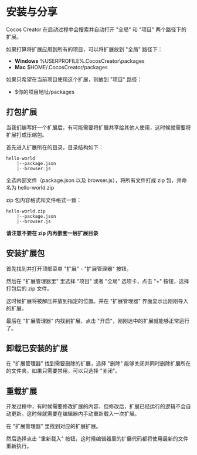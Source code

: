 # 安装与分享

Cocos Creator 在启动过程中会搜索并自动打开 "全局" 和 "项目" 两个路径下的扩展。

如果打算将扩展应用到所有的项目，可以将扩展放到 "全局" 路径下：

- **Windows** %USERPROFILE%\.CocosCreator\packages
- **Mac** $HOME/.CocosCreator/packages

如果只希望在当前项目使用这个扩展，则放到 "项目" 路径：

- $你的项目地址/packages

## 打包扩展

当我们编写好一个扩展后，有可能需要将扩展共享给其他人使用，这时候就需要将扩展打成压缩包。

首先进入扩展所在的目录，目录结构如下：

```
hello-world
    |--package.json
    |--browser.js
```

全选内部文件（package.json 以及 browser.js），将所有文件打成 zip 包，并命名为 hello-world.zip

zip 包内容格式和文件格式一致：

```
hello-world.zip
    |--package.json
    |--browser.js
```

**请注意不要在 zip 内再嵌套一层扩展目录**


## 安装扩展包

首先找到并打开顶部菜单 "扩展" - "扩展管理器" 按钮。

然后在 "扩展管理器里" 里选择 "项目" 或者 "全局" 选项卡，点击 "+" 按钮，选择打包后的 zip 文件。

这时候扩展将被解压并放到指定的位置。并在 "扩展管理器" 界面显示出刚刚导入的扩展。

最后在 "扩展管理器" 内找到扩展，点击 "开启"，刚刚选中的扩展就能够正常运行了。

## 卸载已安装的扩展

在 "扩展管理器" 找到需要删除的扩展，选择 "删除" 能够关闭并同时删除扩展所在的文件夹，如果只需要禁用，可以只选择 "关闭"。

## 重载扩展

开发过程中，有时候需要修改扩展的内容，但修改后，扩展已经运行的逻辑不会自动更新。这时候就需要在编辑器内手动重新载入一次扩展。

在 "扩展管理器" 里找到对应的扩展扩展。

然后选择点击 "重新载入" 按钮，这时候编辑器里的扩展代码都将使用最新的文件重新执行。
